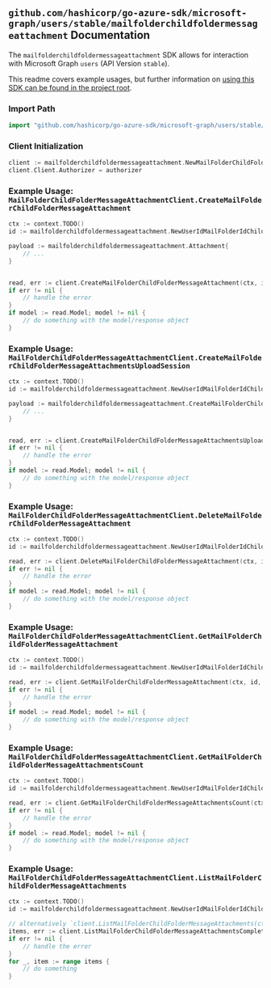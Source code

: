 
## `github.com/hashicorp/go-azure-sdk/microsoft-graph/users/stable/mailfolderchildfoldermessageattachment` Documentation

The `mailfolderchildfoldermessageattachment` SDK allows for interaction with Microsoft Graph `users` (API Version `stable`).

This readme covers example usages, but further information on [using this SDK can be found in the project root](https://github.com/hashicorp/go-azure-sdk/tree/main/docs).

### Import Path

```go
import "github.com/hashicorp/go-azure-sdk/microsoft-graph/users/stable/mailfolderchildfoldermessageattachment"
```


### Client Initialization

```go
client := mailfolderchildfoldermessageattachment.NewMailFolderChildFolderMessageAttachmentClientWithBaseURI("https://graph.microsoft.com")
client.Client.Authorizer = authorizer
```


### Example Usage: `MailFolderChildFolderMessageAttachmentClient.CreateMailFolderChildFolderMessageAttachment`

```go
ctx := context.TODO()
id := mailfolderchildfoldermessageattachment.NewUserIdMailFolderIdChildFolderIdMessageID("userId", "mailFolderId", "mailFolderId1", "messageId")

payload := mailfolderchildfoldermessageattachment.Attachment{
	// ...
}


read, err := client.CreateMailFolderChildFolderMessageAttachment(ctx, id, payload, mailfolderchildfoldermessageattachment.DefaultCreateMailFolderChildFolderMessageAttachmentOperationOptions())
if err != nil {
	// handle the error
}
if model := read.Model; model != nil {
	// do something with the model/response object
}
```


### Example Usage: `MailFolderChildFolderMessageAttachmentClient.CreateMailFolderChildFolderMessageAttachmentsUploadSession`

```go
ctx := context.TODO()
id := mailfolderchildfoldermessageattachment.NewUserIdMailFolderIdChildFolderIdMessageID("userId", "mailFolderId", "mailFolderId1", "messageId")

payload := mailfolderchildfoldermessageattachment.CreateMailFolderChildFolderMessageAttachmentsUploadSessionRequest{
	// ...
}


read, err := client.CreateMailFolderChildFolderMessageAttachmentsUploadSession(ctx, id, payload, mailfolderchildfoldermessageattachment.DefaultCreateMailFolderChildFolderMessageAttachmentsUploadSessionOperationOptions())
if err != nil {
	// handle the error
}
if model := read.Model; model != nil {
	// do something with the model/response object
}
```


### Example Usage: `MailFolderChildFolderMessageAttachmentClient.DeleteMailFolderChildFolderMessageAttachment`

```go
ctx := context.TODO()
id := mailfolderchildfoldermessageattachment.NewUserIdMailFolderIdChildFolderIdMessageIdAttachmentID("userId", "mailFolderId", "mailFolderId1", "messageId", "attachmentId")

read, err := client.DeleteMailFolderChildFolderMessageAttachment(ctx, id, mailfolderchildfoldermessageattachment.DefaultDeleteMailFolderChildFolderMessageAttachmentOperationOptions())
if err != nil {
	// handle the error
}
if model := read.Model; model != nil {
	// do something with the model/response object
}
```


### Example Usage: `MailFolderChildFolderMessageAttachmentClient.GetMailFolderChildFolderMessageAttachment`

```go
ctx := context.TODO()
id := mailfolderchildfoldermessageattachment.NewUserIdMailFolderIdChildFolderIdMessageIdAttachmentID("userId", "mailFolderId", "mailFolderId1", "messageId", "attachmentId")

read, err := client.GetMailFolderChildFolderMessageAttachment(ctx, id, mailfolderchildfoldermessageattachment.DefaultGetMailFolderChildFolderMessageAttachmentOperationOptions())
if err != nil {
	// handle the error
}
if model := read.Model; model != nil {
	// do something with the model/response object
}
```


### Example Usage: `MailFolderChildFolderMessageAttachmentClient.GetMailFolderChildFolderMessageAttachmentsCount`

```go
ctx := context.TODO()
id := mailfolderchildfoldermessageattachment.NewUserIdMailFolderIdChildFolderIdMessageID("userId", "mailFolderId", "mailFolderId1", "messageId")

read, err := client.GetMailFolderChildFolderMessageAttachmentsCount(ctx, id, mailfolderchildfoldermessageattachment.DefaultGetMailFolderChildFolderMessageAttachmentsCountOperationOptions())
if err != nil {
	// handle the error
}
if model := read.Model; model != nil {
	// do something with the model/response object
}
```


### Example Usage: `MailFolderChildFolderMessageAttachmentClient.ListMailFolderChildFolderMessageAttachments`

```go
ctx := context.TODO()
id := mailfolderchildfoldermessageattachment.NewUserIdMailFolderIdChildFolderIdMessageID("userId", "mailFolderId", "mailFolderId1", "messageId")

// alternatively `client.ListMailFolderChildFolderMessageAttachments(ctx, id, mailfolderchildfoldermessageattachment.DefaultListMailFolderChildFolderMessageAttachmentsOperationOptions())` can be used to do batched pagination
items, err := client.ListMailFolderChildFolderMessageAttachmentsComplete(ctx, id, mailfolderchildfoldermessageattachment.DefaultListMailFolderChildFolderMessageAttachmentsOperationOptions())
if err != nil {
	// handle the error
}
for _, item := range items {
	// do something
}
```

